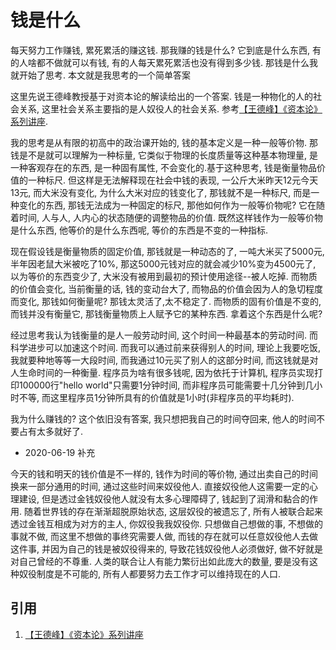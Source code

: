 # 钱是什么

每天努力工作赚钱, 累死累活的赚这钱. 那我赚的钱是什么? 它到底是什么东西, 有的人啥都不做就可以有钱, 有的人每天累死累活也没有得到多少钱. 那钱是什么我就开始了思考. 本文就是我思考的一个简单答案

这里先说王德峰教授基于对资本论的解读给出的一个答案. 钱是一种物化的人的社会关系, 这里社会关系主要指的是人奴役人的社会关系. 参考[【王德峰】《资本论》系列讲座](https://www.bilibili.com/video/BV1tJ411W7R7).

我的思考是从有限的初高中的政治课开始的, 钱的基本定义是一种一般等价物. 那钱是不是就可以理解为一种标量, 它类似于物理的长度质量等这种基本物理量, 是一种客观存在的东西, 是一种固有属性, 不会变化的.基于这种思考, 钱是衡量物品价值的一种标尺. 但这样是无法解释现在社会中钱的表现, 一公斤大米昨天12元今天13元, 而大米没有变化, 为什么大米对应的钱变化了, 那钱就不是一种标尺, 而是一种变化的东西, 那钱无法成为一种固定的标尺, 那他如何作为一般等价物呢? 它在随着时间, 人与人, 人内心的状态随便的调整物品的价值. 既然这样钱作为一般等价物是什么东西, 他等价的是什么东西呢, 等价的东西是不变的一种指标.

现在假设钱是衡量物质的固定价值, 那钱就是一种动态的了, 一吨大米买了5000元, 半年因老鼠大米被吃了10%, 那这5000元钱对应的就会减少10%变为4500元了, 以为等价的东西变少了, 大米没有被用到最初的预计使用途径\-\-被人吃掉. 而物质的价值会变化, 当前衡量的话, 钱的变动台大了, 而物品的价值会因为人的急切程度而变化, 那钱如何衡量呢? 那钱太灵活了,太不稳定了. 而物质的固有价值是不变的, 而钱并没有衡量它, 那钱衡量物质上人赋予它的某种东西. 拿着这个东西是什么呢?

经过思考我认为钱衡量的是人一般劳动时间, 这个时间一种最基本的劳动时间. 而科学进步可以加速这个时间. 而我可以通过前来获得别人的时间, 理论上我要吃饭, 我就要种地等等一大段时间, 而我通过10元买了别人的这部分时间, 而这钱就是对人生命时间的一种衡量. 程序员为啥有很多钱呢, 因为依托于计算机, 程序员实现打印100000行"hello world"只需要1分钟时间, 而非程序员可能需要十几分钟到几小时不等, 而这里程序员1分钟所具有的价值就是1小时(非程序员的平均耗时).

我为什么赚钱的? 这个依旧没有答案, 我只想把我自己的时间夺回来, 他人的时间不要占有太多就好了.

* 2020-06-19 补充

今天的钱和明天的钱价值是不一样的, 钱作为时间的等价物, 通过出卖自己的时间换来一部分通用的时间, 通过这些时间来奴役他人. 直接奴役他人这需要一定的心理建设, 但是透过金钱奴役他人就没有太多心理障碍了, 钱起到了润滑和黏合的作用. 随着世界钱的存在渐渐超脱原始状态, 这层奴役的被遗忘了, 所有人被联合起来透过金钱互相成为对方的主人, 你奴役我我奴役你. 只想做自己想做的事, 不想做的事就不做, 而这里不想做的事终究需要人做, 而钱的存在就可以任意奴役他人去做这件事, 并因为自己的钱是被奴役得来的, 导致花钱奴役他人必须做好, 做不好就是对自己曾经的不尊重. 人类的联合让人有能力繁衍出如此庞大的数量, 要是没有这种奴役制度是不可能的, 所有人都要努力去工作才可以维持现在的人口.

## 引用
1. [【王德峰】《资本论》系列讲座](https://www.bilibili.com/video/BV1tJ411W7R7)
